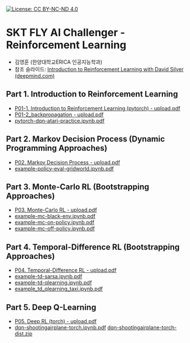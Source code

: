 [![License: CC BY-NC-ND 4.0](https://img.shields.io/badge/License-CC%20BY--NC--ND%204.0-lightgrey.svg)](https://creativecommons.org/licenses/by-nc-nd/4.0/)

# SKT FLY AI Challenger - Reinforcement Learning

- 김영훈 (한양대학교ERICA 인공지능학과)
- 참조 슬라이드: [Introduction to Reinforcement Learning with David Silver (deepmind.com)](https://www.deepmind.com/learning-resources/introduction-to-reinforcement-learning-with-david-silver)
 
## Part 1. Introduction to Reinforcement Learning

- [P01-1. Introduction to Reinforcement Learning (pytorch) - upload.pdf](https://github.com/user-attachments/files/16267397/P01-1.Introduction.to.Reinforcement.Learning.pytorch.-.upload.pdf)
- [P01-2_backpropagation - upload.pdf](https://github.com/user-attachments/files/16246790/P01-2_backpropagation.-.upload.pdf)
- [pytorch-dqn-atari-practice.ipynb.pdf](https://github.com/nongaussian/class-2023-skt-fly-ai/files/12269507/pytorch-dqn-atari-practice.ipynb.pdf)

<!--
 [pytorch-dqn-atari-practice.zip](https://github.com/nongaussian/class-2023-skt-fly-ai/files/12269606/pytorch-dqn-atari-practice.zip)
-->
<!--
```python
import torch
from torch.autograd import Variable

x = Variable(
 torch.tensor(1., dtype=torch.float32),
 requires_grad=True)
y = Variable(
 torch.tensor(1., dtype=torch.float32),
 requires_grad=True)
z = Variable(
 torch.tensor(1., dtype=torch.float32),
 requires_grad=True)

optimizer = torch.optim.SGD(params=[x, y, z], lr=0.01)

EPOCHS = 1000
for epoch in range(EPOCHS):
    f = (x + y + z)**2 + (x-1)**2 + (y-1)**2 + (z-1)**2
    optimizer.zero_grad()
    f.backward()
    optimizer.step()
```
-->

## Part 2. Markov Decision Process (Dynamic Programming Approaches)

- [P02. Markov Decision Process - upload.pdf](https://github.com/user-attachments/files/16267407/P02.Markov.Decision.Process.-.upload.pdf)
- [example-policy-eval-gridworld.ipynb.pdf](https://github.com/nongaussian/class-2023-skt-fly-ai/files/12269509/example-policy-eval-gridworld.ipynb.pdf) <!--[example-policy-eval-gridworld.zip](https://github.com/nongaussian/class-2023-skt-fly-ai/files/12269609/example-policy-eval-gridworld.zip)-->

## Part 3. Monte-Carlo RL (Bootstrapping Approaches)

- [P03. Monte-Carlo RL - upload.pdf](https://github.com/user-attachments/files/16267413/P03.Monte-Carlo.RL.-.upload.pdf)
- [example-mc-black-env.ipynb.pdf](https://github.com/nongaussian/class-2023-skt-fly-ai/files/12269241/example-mc-black-env.ipynb.pdf) <!--[example-mc-black-env.zip](https://github.com/nongaussian/class-2023-skt-fly-ai/files/12269611/example-mc-black-env.zip)-->
- [example-mc-on-policy.ipynb.pdf](https://github.com/nongaussian/class-2023-skt-fly-ai/files/12269242/example-mc-on-policy.ipynb.pdf)
- [example-mc-off-policy.ipynb.pdf](https://github.com/nongaussian/class-2023-skt-fly-ai/files/12269244/example-mc-off-policy.ipynb.pdf)


## Part 4. Temporal-Difference RL (Bootstrapping Approaches)

- [P04. Temporal-Difference RL - upload.pdf](https://github.com/user-attachments/files/16267416/P04.Temporal-Difference.RL.-.upload.pdf)
- [example-td-sarsa.ipynb.pdf](https://github.com/nongaussian/class-2023-skt-fly-ai/files/12269246/example-td-sarsa.ipynb.pdf)
- [example-td-qlearning.ipynb.pdf](https://github.com/nongaussian/class-2023-skt-fly-ai/files/12269247/example-td-qlearning.ipynb.pdf)
- [example_td_qlearning_taxi.ipynb.pdf](https://github.com/nongaussian/class-2023-skt-fly-ai/files/12269248/example_td_qlearning_taxi.ipynb.pdf)

## Part 5. Deep Q-Learning

- [P05. Deep RL (torch) - upload.pdf](https://github.com/user-attachments/files/16267420/P05.Deep.RL.torch.-.upload.pdf)
- [dqn-shootingairplane-torch.ipynb.pdf](https://github.com/nongaussian/class-2023-skt-fly-ai/files/12269251/dqn-shootingairplane-torch.ipynb.pdf) [dqn-shootingairplane-torch-dist.zip](https://github.com/nongaussian/class-2024-skt-fly-ai/files/13830379/dqn-shootingairplane-torch-dist.zip)



